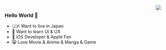 <img align="right" src="https://github-readme-stats.vercel.app/api?username=tatsuz0u&show_icons=true&hide_title=true&hide_border=true&icon_color=CE1D2D&text_color=718096&bg_color=00000000&line_height=28" />

### Hello World 👋

- 🇯🇵 Want to live in Japan
- 🎨 Want to learn UI & UX
- 📱 iOS Developer & Apple Fan
- 😸 Love Movie & Anime & Manga & Game
